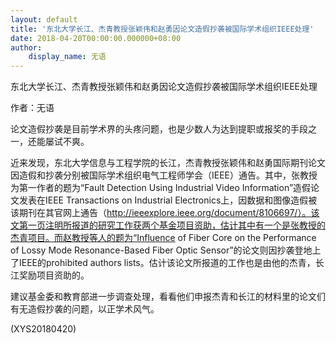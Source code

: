 ```yaml
---
layout: default
title: '东北大学长江、杰青教授张颖伟和赵勇因论文造假抄袭被国际学术组织IEEE处理'
date: 2018-04-20T00:00:00.000000+08:00
author:
    display_name: 无语
---
```


东北大学长江、杰青教授张颖伟和赵勇因论文造假抄袭被国际学术组织IEEE处理

作者：无语

论文造假抄袭是目前学术界的头疼问题，也是少数人为达到提职或报奖的手段之一，还能屡试不爽。

近来发现，东北大学信息与工程学院的长江，杰青教授张颖伟和赵勇国际期刊论文因造假和抄袭分别被国际学术组织电气工程师学会（IEEE）通告。其中，张教授为第一作者的题为“Fault Detection Using Industrial Video Information”造假论文发表在IEEE Transactions on Industrial Electronics上，因数据和图像造假被该期刊在其官网上通告（http://ieeexplore.ieee.org/document/8106697/）。该文第一页注明所报道的研究工作获两个基金项目资助，估计其中有一个是张教授的杰青项目。而赵教授等人的题为“Influence of Fiber Core on the Performance of Lossy Mode Resonance-Based Fiber Optic Sensor”的论文则因抄袭登地上了IEEE的prohibited authors lists。估计该论文所报道的工作也是由他的杰青，长江奖励项目资助的。

建议基金委和教育部进一步调查处理，看看他们申报杰青和长江的材料里的论文们有无造假抄袭的问题，以正学术风气。

(XYS20180420)

